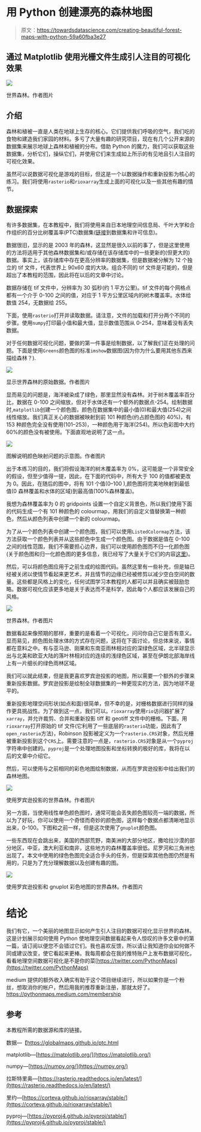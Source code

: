 # 用 Python 创建漂亮的森林地图

> 原文：<https://towardsdatascience.com/creating-beautiful-forest-maps-with-python-59a60fba3e27>

## 通过 Matplotlib 使用光栅文件生成引人注目的可视化效果

![](img/286858e07cefe950c9431740580e633d.png)

世界森林。作者图片

## 介绍

森林和植被一直是人类在地球上生存的核心。它们提供我们呼吸的空气，我们吃的食物和建造我们家园的材料。多亏了大量有趣的研究项目，现在有几个公开来源的数据集来展示地球上森林和植被的分布。借助 Python 的魔力，我们可以获取这些数据集，分析它们，操纵它们，并使用它们来生成如上所示的有见地且引人注目的可视化效果。

虽然可以说数据可视化是游戏的目标，但这是一个以数据操作和重新投影为核心的练习。我们将使用`rasterio`和`rioxarray`生成上面的可视化以及一些其他有趣的情节。

## 数据探索

有许多数据集，在本教程中，我们将使用来自日本地理空间信息局、千叶大学和合作组织的百分比树覆盖率(PTC)数据集([链接](https://globalmaps.github.io/ptc.html)到数据集和许可信息)。

数据很旧，显示的是 2003 年的森林，这显然是很久以前的事了，但是这里使用的方法将适用于其他森林数据集和/或存储在该存储库中的一些更新的(但更大的)数据。事实上，该存储库中存在更高分辨率的数据集，但是数据被分解为 12 个独立的 tif 文件，代表世界上 90x60 度的大块。组合不同的 tif 文件是可能的，但是超出了本教程的范围，因此将在以后的文章中讨论。

数据存储在 tif 文件中，分辨率为 30 弧秒(约 1 平方公里)。tif 文件的每个网格点都有一个介于 0-100 之间的值，对应于 1 平方公里区域内的树木覆盖率。水体给数值 254，无数据给 255。

下面，使用`rasterio`打开并读取数据。请注意，文件的加载和打开分两个不同的步骤。使用`numpy`打印最小值和最大值，显示数值范围从 0-254，意味着没有丢失数据。

对于任何数据可视化问题，要做的第一件事是绘制数据，以了解我们正在处理的问题。下面是使用`Greens`颜色图的标准`imshow`数据图(因为你为什么要用其他东西来描绘森林？).

![](img/6634673c73db1bb212223b4574f0def7.png)

显示世界森林的原始数据。作者图片

显而易见的问题是，海洋被染成了绿色，那里显然没有森林。对于树木覆盖率百分比，数据在 0-100 之间缩放，但对于水体还有一个额外的数据点-254。绘制数据时,`matplotlib`创建一个颜色图，颜色在数据集中的最小值(0)和最大值(254)之间线性缩放。我们真正关心的数据被映射到前 101 种颜色(约占颜色图的 40%)，有 153 种颜色完全没有使用(101–253)，一种颜色用于海洋(254)。所以色彩图中大约 60%的颜色没有被使用。下面直观地说明了这一点。

![](img/8d7e1219d17d8a5d993945d76d3b8c24.png)

图解说明颜色映射问题的示意图。作者图片

出于本练习的目的，我们将假设海洋的树木覆盖率为 0%，这可能是一个非常安全的假设，但至少值得一提，因此，在下面的代码中，所有大于 100 的值都被更改为 0。因此，在随后的图中，将有 101 个值(0–100 ),颜色图将完美地映射到最低值(0 森林覆盖和水体的区域)到最高值(100%森林覆盖)。

我想为森林覆盖率为 0 的 gridpoints 设置一个自定义背景色，所以我们使用下面的代码生成一个有 101 种颜色的 colourmap，用我们的自定义值替换第一种颜色，然后从颜色列表中创建一个新的 colourmap。

为了从一个颜色列表中创建一个颜色图，我们可以使用`ListedColormap`方法，该方法获取一个颜色列表并从这些颜色中生成一个颜色图。由于数据是值在 0-100 之间的线性范围，我们不需要担心边界，我们可以使用颜色图而不归一化颜色图(关于颜色图和归一化颜色图的更多信息，我已经写了大量关于它们的内容[这里](https://medium.com/p/4c21ed75117f))。

然后，可以将颜色图应用于之前生成的绘图代码。虽然这里有一些补充，但是轴已经被关闭以使情节看起来更艺术，并且情节的边缘已经被修剪以减少空白空间的数量。这些都是风格上的变化，任何试图学习本教程的人都可以并且确实被鼓励忽略。数据可视化应该更多地是关于表达而不是科学，因此每个人都应该发展自己的风格。

![](img/0973ed6d94da5663ca580663fdafd87f.png)

世界森林。作者图片

数据看起来像预期的那样，重要的是看着一个可视化，问问你自己它是否有意义。显而易见，颜色图处理水体的方式存在问题，这将在下面讨论，但总体来说，事情都在意料之中。有与亚马逊、刚果和东南亚雨林相对应的深绿色区域，北半球显示出与北美和欧亚大陆的落叶林相对应的连续的浅绿色区域，甚至在伊朗北部海岸线上有一片细长的绿色雨林区域。

我们可以就此结束，但是我更喜欢罗宾逊投影的地图，所以需要一个额外的步骤来重新投影数据。罗宾逊投影是绘制全球数据集的一种更现实的方法，因为地球不是平的。

重新投影地理空间形状(如点和面)很简单，但不幸的是，对栅格数据进行同样的操作更具挑战性。为了做到这一点，我们可以。`rioxarray`使用`rio`访问器扩展了`xarray`，并允许裁剪、合并和重新投影 tiff 和 geotiff 文件中的栅格。下面，用`rioxarray`打开原始的 tif 文件(它利用了一些底层的`rasterio`功能，因此有了`open_rasterio`方法)，Robinson 投影被定义为一个`rasterio.CRS`对象，然后光栅被重新投影到这个`CRS`上。需要注意的一点是，`rasterio.CRS`对象是从一个`pyproj`字符串中创建的。`pyproj`是一个处理地图投影和坐标转换的极好的库，我将在以后的文章中介绍它。

然后，可以使用与之前相同的彩色地图绘制数据，从而在罗宾逊投影中给出我们的森林地图。

![](img/286858e07cefe950c9431740580e633d.png)

使用罗宾逊投影的世界森林。作者图片

另一方面，当使用线性单色颜色图时，通常可能会丢失颜色图较亮一端的数据，所以为了好玩，你可以使用一个奇怪而奇妙的颜色图，这样每个数据点都清晰地显示出来，0-100。下图和之前一样，但是这次使用了`gnuplot`颜色图。

一些东西现在会跳出来，美国的西部荒野，南美洲的大部分地区，撒哈拉沙漠的部分地区，中亚，澳大利亚和南非，这些地方的森林覆盖率很低。尼罗河和三角洲也出现了。本文中使用的绿色色图完全适合手头的任务，但是探索其他色图仍然是有用的，只是为了充分理解数据以及创建有趣的图。

![](img/823e28ce8dad35c2094f7ef888ec2f99.png)

使用罗宾逊投影和 gnuplot 彩色地图的世界森林。作者图片

# 结论

我们有它，一个美丽的地图显示如何产生引人注目的数据可视化显示世界的森林。这是计划展示如何使用 Python 使地理空间数据看起来令人惊叹的许多文章中的第一篇，请订阅以便您不会错过它们。我也喜欢反馈，所以请让我知道你会如何做不同或建议改变，使它看起来更棒。我每周都会在我的推特账户上发布数据可视化，看看地理空间数据可视化是不是你的菜[https://twitter.com/PythonMaps](https://twitter.com/PythonMaps)

medium 提供的额外收入确实有助于这个项目继续进行，所以如果你是一个粉丝，想取消你的帐户，然后用我的推荐重新注册，那就太好了。https://pythonmaps.medium.com/membership

## 参考

本教程所需的数据源和库的链接。

数据—【https://globalmaps.github.io/ptc.html 

matplotlib—[https://matplotlib.org/](https://matplotlib.org/)

numpy—[https://numpy.org/](https://numpy.org/)

拉斯特里奥—[https://rasterio.readthedocs.io/en/latest/](https://rasterio.readthedocs.io/en/latest/)

里约—[https://corteva.github.io/rioxarray/stable/](https://corteva.github.io/rioxarray/stable/)

pyproj—[https://pyproj4.github.io/pyproj/stable/](https://pyproj4.github.io/pyproj/stable/)